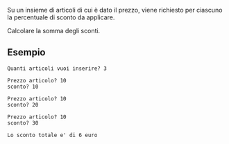 Su un insieme di articoli di cui è dato il prezzo, viene richiesto per ciascuno la percentuale di sconto da applicare. 

Calcolare la somma degli sconti.

## Esempio
```text
Quanti articoli vuoi inserire? 3

Prezzo articolo? 10
sconto? 10

Prezzo articolo? 10
sconto? 20

Prezzo articolo? 10
sconto? 30

Lo sconto totale e' di 6 euro
```